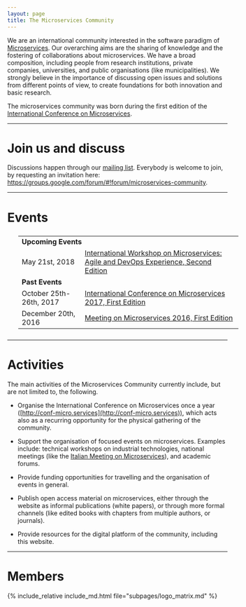 ```yaml
---
layout: page
title: The Microservices Community
---
```


We are an international community interested in the software paradigm of [Microservices](https://en.wikipedia.org/wiki/Microservices). Our overarching aims are the sharing of knowledge and the fostering of collaborations about microservices. We have a broad composition, including people from research institutions, private companies, universities, and public organisations (like municipalities). We strongly believe in the importance of discussing open issues and solutions from different points of view, to create foundations for both innovation and basic research.

The microservices community was born during the first edition of the [International Conference on Microservices](http://conf-micro.services).

---

# Join us and discuss

Discussions happen through our [mailing list](https://groups.google.com/forum/#!forum/microservices-community). Everybody is welcome to join, by requesting an invitation here: <span style="word-wrap: break-word;"><a href="https://groups.google.com/forum/#!forum/microservices-community">https://groups.google.com/forum/#!forum/microservices-community</a></span>.

---

# Events


<table class="table" style="margin:25px;">
  <tbody>
    <tr><td colspan="2"><strong>Upcoming Events</strong></td></tr>
    <tr>
      <td class="table-info">May 21st, 2018</td>
      <td><a href="https://sites.google.com/view/made18/">International Workshop on Microservices: Agile and DevOps Experience, Second Edition</a></td>
    </tr>
    <tr><td colspan="2"><strong>Past Events</strong></td></tr>
    <tr>
      <td>October 25th-26th, 2017</td>
      <td><a href="http://conf-micro.services/">International Conference on Microservices 2017, First Edition</a></td>
    </tr>
    <tr>
      <td>December 20th, 2016</td>
      <td><a href="http://www.italianasoftware.com/mom2016_eng.html">Meeting on Microservices 2016, First Edition</a></td>
    </tr>
  </tbody>
</table>

---

# Activities

The main activities of the Microservices Community currently include, but are not limited to, the following.

- Organise the International Conference on Microservices once a year ([http://conf-micro.services](http://conf-micro.services)), which acts also as a recurring opportunity for the physical gathering of the community.

- Support the organisation of focused events on microservices. Examples include: technical workshops on industrial technologies, national meetings (like the [Italian Meeting on Microservices](http://www.italianasoftware.com/mom2016_eng.html)), and academic forums.

- Provide funding opportunities for travelling and the organisation of events in general.

- Publish open access material on microservices, either through the website as informal publications (white papers), or through more formal channels (like edited books with chapters from multiple authors, or journals).

- Provide resources for the digital platform of the community, including this website.

---

# Members

  {% include_relative include_md.html file="subpages/logo_matrix.md" %}
